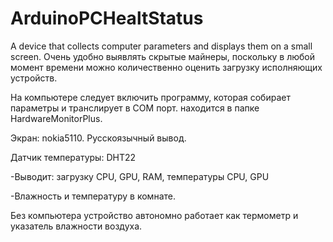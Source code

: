 # ArduinoPCHealtStatus
A device that collects computer parameters and displays them on a small screen.
Очень удобно выявлять скрытые майнеры, поскольку в любой момент времени можно количественно оценить загрузку исполняющих устройств.

На компьютере следует включить программу, которая собирает параметры и транслирует в COM порт. находится в папке HardwareMonitorPlus.

Экран: nokia5110. Русскоязычный вывод.

Датчик температуры: DHT22

-Выводит: загрузку CPU, GPU, RAM, температуры CPU, GPU

-Влажность и температуру в комнате.

Без компьютера устройство автономно работает как термометр и указатель влажности воздуха.
